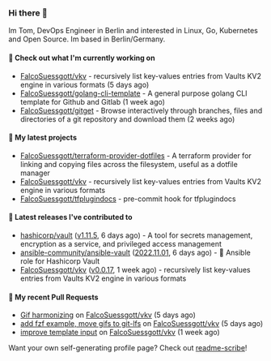### Hi there 👋

Im Tom, DevOps Engineer in Berlin and interested in Linux, Go, Kubernetes and Open Source.
Im based in Berlin/Germany.

#### 👷 Check out what I'm currently working on

- [FalcoSuessgott/vkv](https://github.com/FalcoSuessgott/vkv) - recursively list key-values entries from Vaults KV2 engine in various formats (5 days ago)
- [FalcoSuessgott/golang-cli-template](https://github.com/FalcoSuessgott/golang-cli-template) - A general purpose golang CLI  template for Github and Gitlab (1 week ago)
- [FalcoSuessgott/gitget](https://github.com/FalcoSuessgott/gitget) - Browse interactively through branches, files and directories of a git repository and download them (2 weeks ago)

#### 🌱 My latest projects

- [FalcoSuessgott/terraform-provider-dotfiles](https://github.com/FalcoSuessgott/terraform-provider-dotfiles) - A terraform provider for linking and copying files across the filesystem, useful as a dotfile manager
- [FalcoSuessgott/vkv](https://github.com/FalcoSuessgott/vkv) - recursively list key-values entries from Vaults KV2 engine in various formats
- [FalcoSuessgott/tfplugindocs](https://github.com/FalcoSuessgott/tfplugindocs) - pre-commit hook for tfplugindocs

#### 🔭 Latest releases I've contributed to

- [hashicorp/vault](https://github.com/hashicorp/vault) ([v1.11.5](https://github.com/hashicorp/vault/releases/tag/v1.11.5), 6 days ago) - A tool for secrets management, encryption as a service, and privileged access management
- [ansible-community/ansible-vault](https://github.com/ansible-community/ansible-vault) ([2022.11.01](https://github.com/ansible-community/ansible-vault/releases/tag/2022.11.01), 6 days ago) - :key: Ansible role for Hashicorp Vault
- [FalcoSuessgott/vkv](https://github.com/FalcoSuessgott/vkv) ([v0.0.17](https://github.com/FalcoSuessgott/vkv/releases/tag/v0.0.17), 1 week ago) - recursively list key-values entries from Vaults KV2 engine in various formats

#### 🔨 My recent Pull Requests

- [Gif harmonizing](https://github.com/FalcoSuessgott/vkv/pull/103) on [FalcoSuessgott/vkv](https://github.com/FalcoSuessgott/vkv) (5 days ago)
- [add fzf example, move gifs to git-lfs](https://github.com/FalcoSuessgott/vkv/pull/102) on [FalcoSuessgott/vkv](https://github.com/FalcoSuessgott/vkv) (5 days ago)
- [improve template input](https://github.com/FalcoSuessgott/vkv/pull/99) on [FalcoSuessgott/vkv](https://github.com/FalcoSuessgott/vkv) (1 week ago)

Want your own self-generating profile page? Check out [readme-scribe](https://github.com/muesli/readme-scribe)!